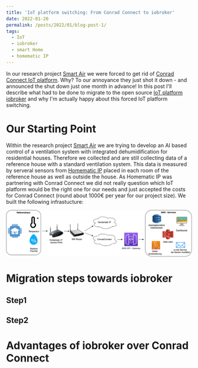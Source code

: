 ```yaml
---
title: 'IoT platform switching: From Conrad Connect to iobroker'
date: 2022-01-20
permalink: /posts/2022/01/blog-post-1/
tags:
  - IoT
  - iobroker
  - smart Home
  - homematic IP
---
```


In our research project [Smart Air](https://www.esentri.com/smart-air-intelligente-system-behaglichkeit-haus/) we were forced to get rid of [Conrad Connect IoT platform](https://conradconnect.com/de). Why? To our annoyance they just shot it down - and announced the shut down just one month in advance! In this post I'll describe what had to be done to migrate to the open source [IoT platform iobroker](https://www.iobroker.net/) and why I'm actually happy about this forced IoT platform switching.

Our Starting Point
======
Within the research project [Smart Air](https://www.esentri.com/smart-air-intelligente-system-behaglichkeit-haus/) we are trying to develop an AI based control of a ventilation system with integrated dehumidification for residential houses. Therefore we collected and are still collecting data of a reference house with a standard ventilation system. This data is measured by serveral sensors from [Homematic IP](https://homematic-ip.com/de) placed in each room of the reference house as well as outside the house. As Homematic IP was partnering with Conrad Connect we did not really question which IoT platform would be the right one for our needs and just accepted the costs for Conrad Connect (round about 1000€ per year for our project size). We built the following infrastucture:

![Architecture Conrad Connect](post1_architecture_old.png)

Migration steps towards iobroker
======

Step1
------

Step2
------

Advantages of iobroker over Conrad Connect
======

